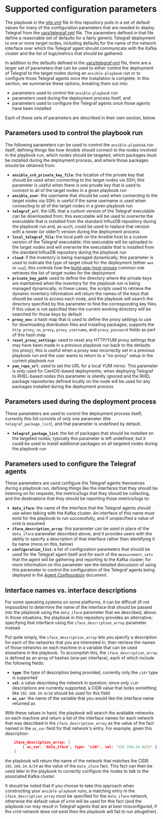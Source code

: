 # Supported configuration parameters
The playbook in the [site.yml](../site.yml) file in this repository pulls in a set of default values for many of the configuration parameters that are needed to deploy Telegraf from the [vars/telegraf.yml](../vars/telegraf.yml) file. The parameters defined in that file define a reasonable set of defaults for a fairly generic Telegraf deployment to one or more target nodes, including defaults for the name of the network interface over which the Telegraf agent should communicate with the Kafka cluster and the list of logs/metrics that should be gathered.

In addition to the defaults defined in the [vars/telegraf.yml](../vars/telegraf.yml) file, there are a larger set of parameters that can be used to either control the deployment of Telegraf to the target nodes during an `ansible-playbook` run or to configure those Telegraf agents once the installation is complete. In this section, we summarize these options, breaking them out into:

* parameters used to control the `ansible-playbook` run
* parameters used during the deployment process itself, and
* parameters used to configure the Telegraf agents once those agents have been installed

Each of these sets of parameters are described in their own section, below.

## Parameters used to control the playbook run
The following parameters can be used to control the `ansible-playbook` run itself, defining things like how Ansible should connect to the nodes involved in the playbook run, which nodes should be targeted, which packages must be installed during the deployment process, and where those packages should be obtained from:

* **`ansible_ssh_private_key_file`**: the location of the private key that should be used when connecting to the target nodes via SSH; this parameter is useful when there is one private key that is used to connect to all of the target nodes in a given playbook run
* **`ansible_user`**: the username that should be used when connecting to the target nodes via SSH; is useful if the same username is used when connecting to all of the target nodes in a given playbook run
* **`telegraf_url`**: the URL that a custom version of the Telegraf executable can be downloaded from; this executable will be used to overwrite the executable that is installed from the standard InfluxDB repository during the playbook run and, as such, could be used to replace that version with a newer (or older?) version during the deployment process
* **`local_telegraf_file`**: the local path on the Ansible host to a custom version of the Telegraf executable; this executable will be uploaded to the target nodes and will overwrite the executable that is installed from the standard InfluxDB repository during the playbook run
* **`cloud`**: if the inventory is being managed dynamically, this parameter is used to indicate the type of target cloud for the deployment (either `aws` or `osp`); this controls how the [build-app-host-groups](../common-roles/build-app-host-groups) common role retrieves the list of target nodes for the deployment
* **`private_key_path`**: used to define the directory where the private keys are maintained when the inventory for the playbook run is being managed dynamically; in these cases, the scripts used to retrieve the dynamic inventory information will return the names of the keys that should be used to access each node, and the playbook will search the directory specified by this parameter to find the corresponding key files. If this value is not specified then the current working directory will be searched for those keys by default
* **`proxy_env`**: a hash map that is used to define the proxy settings to use for downloading distribution files and installing packages; supports the `http_proxy`, `no_proxy`, `proxy_username`, and `proxy_password` fields as part of this hash map
* **`reset_proxy_settings`**: used to reset any HTTP/YUM proxy settings that may have been made in a previous playbook run back to the defaults (no proxy); this is useful when a proxy was incorrectly set in a previous playbook run and the user wants to return to a "no-proxy" setup in the current playbook run
* **`yum_repo_url`**: used to set the URL for a local YUM mirror. This parameter is only used for CentOS-based deployments; when deploying Telegraf to RHEL-based nodes this parameter is silently ignored and the RHEL package repositories defined locally on the node will be used for any packages installed during the deployment process

## Parameters used during the deployment process
These parameters are used to control the deployment process itself; currently this list consists of only one parameter (the `telegraf_package_list`), and that parameter is undefined by default.

* **`telegraf_package_list`**: the list of packages that should be installed on the targeted nodes; typically this parameter is left undefined, but it could be used to install additional packages on all targeted nodes during the playbook run

## Parameters used to configure the Telegraf agents
These parameters are used configure the Telegraf agents themselves during a playbook run, defining things like the interfaces that they should be listening on for requests, the metrics/logs that they should be collecting, and the destinations that they should be reporting those metrics/logs to:

* **`data_iface`**: the name of the interface that the Telegraf agents should use when talking with the Kafka cluster. An interface of this name must exist for the playbook to run successfully, and if unspecified a value of `eth0` is assumed
* **`iface_description_array`**: this parameter can be used in place of the `data_iface` parameter described above, and it provides users with the ability to specify a description of that interface rather than identifying it by name (more on this, below)
* **`configuration_list`**: a list of configuration parameters that should be used for the Telegraf agent itself and for each of the `measurement_sets` that the agent will be gathering and reporting to the Kafka cluster; for more information on this parameter see the detailed discussion of using this parameter to control the configuration of the Telegraf agents being deployed in the [Agent Configuration](Agent-Configuration.md) document.

## Interface names vs. interface descriptions
For some operating systems on some platforms, it can be difficult (if not impossible) to determine the name of the interface that should be passed into the playbook using the `data_iface` parameter that we described, above. In those situations, the playbook in this repository provides an alternative; specifying that interface using the `iface_description_array` parameter instead.

Put quite simply, the `iface_description_array` lets you specify a description for each of the networks that you are interested in, then retrieve the names of those networks on each machine in a variable that can be used elsewhere in the playbook. To accomplish this, the `iface_description_array` is defined as an array of hashes (one per interface), each of which include the following fields:

* **`type`**: the type of description being provided, currently only the `cidr` type is supported
* **`val`**: a value describing the network in question; since only `cidr` descriptions are currently supported, a CIDR value that looks something like `192.168.34.0/24` should be used for this field
* **`as_var`**: the name of the variable that you would like the interface name returned as

With these values in hand, the playbook will search the available networks on each machine and return a list of the interface names for each network that was described in the `iface_description_array` as the value of the fact named in the `as_var` field for that network's entry. For example, given this description:

```json
    iface_description_array: [
        { as_var: 'data_iface', type: 'cidr', val: '192.168.34.0/24' },
    ]
```

the playbook will return the name of the network that matches the CIDR `192.168.34.0/24` as the value of the `data_iface` fact. This fact can then be used later in the playbook to correctly configure the nodes to talk to the associated Kafka cluster.

It should be noted that if you choose to take this approach when constructing your `ansible-playbook` runs, a matching entry in the `iface_description_array` must be specified for the `data_iface` network, otherwise the default value of `eth0` will be used for this fact (and the playbook run may result in Telegraf agents that are at best misconfigured; if the `eth0` network does not exist then the playbook will fail to run altogether).